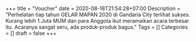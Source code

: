 +++
title = "Voucher"
date = 2020-08-18T21:54:28+07:00
Description = "Perhelatan tiap tahun GELAR MAPAN 2020 di Gandaria City terlihat sukses. Kurang lebih 1 Juta MUM dan para Anggota ikut meramaikan acara terbesar itu. Acaranya sangat seru, ada produk-produk bagus."
Tags = []
Categories = []
draft = false
+++

